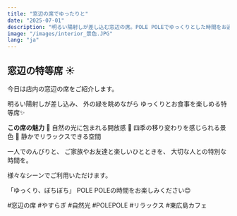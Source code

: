 ```yaml
---
title: "窓辺の席でゆったりと"
date: "2025-07-01"
description: "明るい陽射しが差し込む窓辺の席。POLE POLEでゆっくりとした時間をお過ごしください。"
image: "/images/interior_景色.JPG"
lang: "ja"
---
```


## 窓辺の特等席 ☀️

今日は店内の窓辺の席をご紹介します。

明るい陽射しが差し込み、
外の緑を眺めながら
ゆっくりとお食事を楽しめる特等席✨

**この席の魅力**
🌿 自然の光に包まれる開放感
🌿 四季の移り変わりを感じられる景色
🌿 静かでリラックスできる空間

一人でのんびりと、
ご家族やお友達と楽しいひとときを、
大切な人との特別な時間を。

様々なシーンでご利用いただけます。

「ゆっくり、ぼちぼち」
POLE POLEの時間をお楽しみください😊

#窓辺の席 #やすらぎ #自然光 #POLEPOLE #リラックス #東広島カフェ
